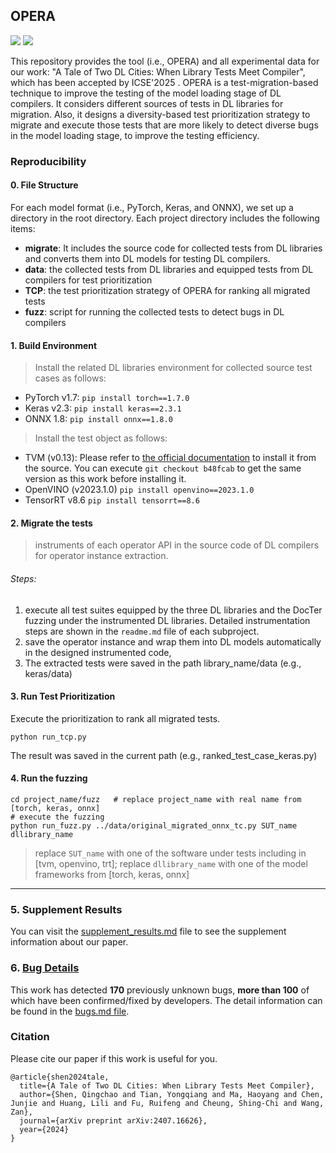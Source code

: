 

## OPERA

<a href="https://arxiv.org/pdf/2407.16626"><img src="https://img.shields.io/badge/Paper-ICSE'25-a5fed.svg"></a>  <a href="https://arxiv.org/pdf/2407.16626"><img src="https://img.shields.io/badge/License-Apache2.0-a5fed.svg"></a> 

This repository provides the tool (i.e., OPERA) and all experimental data for our work: "A Tale of Two DL Cities: When Library Tests Meet Compiler", which has been accepted by ICSE'2025 . OPERA is a test-migration-based technique to improve the testing of the model loading stage of DL compilers. It considers different sources of tests in DL libraries for migration. Also, it designs a diversity-based test prioritization strategy to migrate and execute those tests that are more likely to detect diverse bugs in the model loading stage, to improve the testing efficiency.

### Reproducibility

#### 0. File Structure

For each model format (i.e., PyTorch, Keras, and ONNX), we set up a directory in the root directory.
Each project directory includes the following items:

* **migrate**: It includes the source code for collected tests from DL libraries and converts them into DL models for testing DL compilers.
* **data**: the collected tests from DL libraries and equipped tests from DL compilers for test prioritization
* **TCP**: the test prioritization strategy of OPERA for ranking all migrated tests
* **fuzz**: script for running the collected tests to detect bugs in DL compilers


####  1. Build Environment

> Install the related DL libraries environment for collected source test cases as follows:
* PyTorch v1.7:
     `pip install torch==1.7.0`
* Keras v2.3:
    `pip install keras==2.3.1`
* ONNX 1.8:
    `pip install onnx==1.8.0`

> Install the test object as follows:
* TVM (v0.13):
     Please refer to [the official documentation](https://tvm.apache.org/docs/install/from_source.html) to install it from the source. You can execute `git checkout b48fcab` to get the same version as this work before installing it.
* OpenVINO (v2023.1.0)
     `pip install openvino==2023.1.0`
* TensorRT v8.6
     `pip install tensorrt==8.6`


#### 2. Migrate the tests
> instruments of each operator API in the source code of DL compilers for operator instance extraction.
###### Steps:
  1) execute all test suites equipped by the three DL libraries and the DocTer fuzzing under the instrumented DL libraries. Detailed instrumentation steps are shown in the `readme.md` file of each subproject.
  2) save the operator instance and wrap them into DL models automatically in the designed instrumented code,
  3) The extracted tests were saved in the path library_name/data (e.g., keras/data)


####  3. Run Test Prioritization
Execute the prioritization to rank all migrated tests.
```
python run_tcp.py
```
The result was saved in the current path (e.g., ranked_test_case_keras.py)

#### 4. Run the fuzzing
```
cd project_name/fuzz   # replace project_name with real name from [torch, keras, onnx]
# execute the fuzzing
python run_fuzz.py ../data/original_migrated_onnx_tc.py SUT_name dllibrary_name
```
> replace `SUT_name` with one of the software under tests including in [tvm, openvino, trt];
> replace `dllibrary_name` with one of the model frameworks from [torch, keras, onnx]
----

### 5. Supplement Results

You can visit the [supplement_results.md](./supplement_results.md) file to see the supplement information about our paper.

### 6. [Bug Details](./bugs.md) 

This work has detected **170** previously unknown bugs, **more than 100** of which have been confirmed/fixed by developers. The detail information can be found in the [bugs.md file](./bugs.md). 



### Citation

Please cite our paper if this work is useful for you.

```
@article{shen2024tale,
  title={A Tale of Two DL Cities: When Library Tests Meet Compiler},
  author={Shen, Qingchao and Tian, Yongqiang and Ma, Haoyang and Chen, Junjie and Huang, Lili and Fu, Ruifeng and Cheung, Shing-Chi and Wang, Zan},
  journal={arXiv preprint arXiv:2407.16626},
  year={2024}
}
```